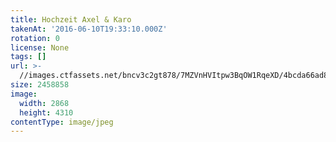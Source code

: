 ```yaml
---
title: Hochzeit Axel & Karo
takenAt: '2016-06-10T19:33:10.000Z'
rotation: 0
license: None
tags: []
url: >-
  //images.ctfassets.net/bncv3c2gt878/7MZVnHVItpw3BqOW1RqeXD/4bcda66ad8db71e8bf4e17dddc828f3e/hochzeit-axel--karo_28100094901_o
size: 2458858
image:
  width: 2868
  height: 4310
contentType: image/jpeg
---
```


